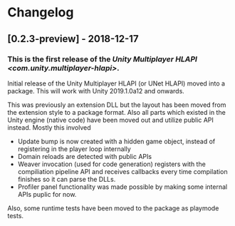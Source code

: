 # Changelog

## [0.2.3-preview] - 2018-12-17

### This is the first release of the *Unity Multiplayer HLAPI \<com.unity.multiplayer-hlapi\>*.

Initial release of the Unity Multiplayer HLAPI (or UNet HLAPI) moved into a package. This will
work with Unity 2019.1.0a12 and onwards.

This was previously an extension DLL but the layout has been moved from the extension style to a package format. Also all
parts which existed in the Unity engine (native code) have been moved out and utilize public API instead. Mostly
this involved
- Update bump is now created with a hidden game object, instead of registering in the player loop internally
- Domain reloads are detected with public APIs
- Weaver invocation (used for code generation) registers with the compiliation pipeline API and receives callbacks
  every time compilation finishes so it can parse the DLLs.
- Profiler panel functionality was made possible by making some internal APIs puplic for now.

Also, some runtime tests have been moved to the package as playmode tests.
